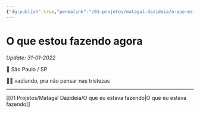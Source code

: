 ```yaml
---
{"dg-publish":true,"permalink":"/01-projetos/matagal-dazideia/o-que-estou-fazendo-agora/","title":"O que estou fazendo agora"}
---
```


# O que estou fazendo agora
*Update: 31-01-2022*

📌 São Paulo / SP

🙇‍♂️ vadiando, pra não pensar nas tristezas

---
[[01 Projetos/Matagal Dazideia/O que eu estava fazendo\|O que eu estava fazendo]]
